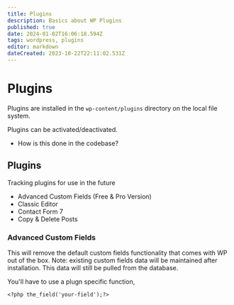```yaml
---
title: Plugins
description: Basics about WP Plugins
published: true
date: 2024-01-02T16:06:18.594Z
tags: wordpress, plugins
editor: markdown
dateCreated: 2023-10-22T22:11:02.531Z
---
```


# Plugins

Plugins are installed in the `wp-content/plugins` directory on the local file system. 

Plugins can be activated/deactivated. 

- How is this done in the codebase?

## Plugins

Tracking plugins for use in the future

- Advanced Custom Fields (Free & Pro Version)
- Classic Editor
- Contact Form 7
- Copy & Delete Posts

### Advanced Custom Fields

This will remove the default custom fields functionality that comes with WP out of the box. Note: existing custom fields data will be maintained after installation. This data will still be pulled from the database. 

You'll have to use a plugn specific function, 

```
<?php the_field('your-field');?>
```



